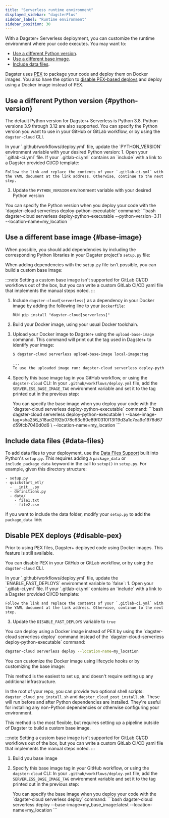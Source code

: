 ```yaml
---
title: "Serverless runtime environment"
displayed_sidebar: "dagsterPlus"
sidebar_label: "Runtime environment"
sidebar_position: 30
---
```


With a Dagster+ Serverless deployment, you can customize the runtime environment where your code executes. You may want to:
- [Use a different Python version](#python-version).
- [Use a different base image](#base-image).
- [Include data files](#data-files).

Dagster uses [PEX](https://docs.pex-tool.org/) to package your code and deploy them on Docker images. You also have the option to [disable PEX-based deploys](#disable-pex) and deploy using a Docker image instead of PEX.


## Use a different Python version \{#python-version}
The default Python version for Dagster+ Serverless is Python 3.8. Python versions 3.9 through 3.12 are also supported. You can specify the Python version you want to use in your GitHub or GitLab workflow, or by using the `dagster-cloud` CLI.

<Tabs groupId="method">
<TabItem value="GitHub" label="GitHub">
In your `.github/workflows/deploy.yml` file, update the `PYTHON_VERSION` environment variable with your desired Python version:
<CodeExample filePath="dagster-plus/deployment/serverless/runtime-environment/github_python_version.yaml" language="yaml" title="Updating the Python version in deploy.yml" />

</TabItem>
<TabItem value="GitLab" label="GitLab">
1. Open your `.gitlab-ci.yml` file. If your `.gitlab-ci.yml` contains an `include` with a link to a Dagster provided CI/CD template:
    <CodeExample filePath="dagster-plus/deployment/serverless/runtime-environment/gitlab_template.yaml" language="yaml" />

    Follow the link and replace the contents of your `.gitlab-ci.yml` with the YAML document at the link address. Otherwise, continue to the next step.

3. Update the `PYTHON_VERSION` environment variable with your desired Python version

    <CodeExample filePath="dagster-plus/deployment/serverless/runtime-environment/gitlab_python_version.yaml" language="yaml" title="Updating the Python version in .gitlab-ci.yml" />

</TabItem>
<TabItem value="CLI" label="CLI">
You can specify the Python version when you deploy your code with the `dagster-cloud serverless deploy-python-executable` command:
```bash
dagster-cloud serverless deploy-python-executable --python-version=3.11 --location-name=my_location
```
</TabItem>
</Tabs>


## Use a different base image \{#base-image}
When possible, you should add dependencies by including the corresponding Python libraries in your Dagster project's `setup.py` file:
<CodeExample filePath="dagster-plus/deployment/serverless/runtime-environment/example_setup.py" language="Python" title="Example setup.py" />

When adding dependencies with the `setup.py` file isn't possible, you can build a custom base image:

:::note
Setting a custom base image isn't supported for GitLab CI/CD workflows out of the box, but you can write a custom GitLab CI/CD yaml file that implements the manual steps noted.
:::

1. Include `dagster-cloud[serverless]` as a dependency in your Docker image by adding the following line to your `Dockerfile`:
    ```
    RUN pip install "dagster-cloud[serverless]"
    ```
2. Build your Docker image, using your usual Docker toolchain.
3. Upload your Docker image to Dagster+ using the `upload-base-image` command. This command will print out the tag used in Dagster+ to identify your image:
    ```bash
    $ dagster-cloud serverless upload-base-image local-image:tag

    ...
    To use the uploaded image run: dagster-cloud serverless deploy-python-executable ... --base-image-tag=sha256_518ad2f92b078c63c60e89f0310f13f19d3a1c7ea9e1976d67d59fcb7040d0d6
    ```

4. Specify this base image tag in you GitHub workflow, or using the `dagster-cloud` CLI:
    <Tabs groupId="method">
    <TabItem value="GitHub" label="GitHub">
    In your `.github/workflows/deploy.yml` file, add the `SERVERLESS_BASE_IMAGE_TAG` environment variable and set it to the tag printed out in the previous step:
    <CodeExample filePath="dagster-plus/deployment/serverless/runtime-environment/github_base_image.yaml" language="yaml" title="Setting a custom base image in deploy.yml" />

    </TabItem>
    <TabItem value="CLI" label="CLI">
    You can specify the base image when you deploy your code with the `dagster-cloud serverless deploy-python-executable` command:
    ```bash
    dagster-cloud serverless deploy-python-executable \
    --base-image-tag=sha256_518ad2f92b078c63c60e89f0310f13f19d3a1c7ea9e1976d67d59fcb7040d0d6 \
    --location-name=my_location
    ```
    </TabItem>
    </Tabs>

## Include data files \{#data-files}
To add data files to your deployment, use the [Data Files Support](https://setuptools.pypa.io/en/latest/userguide/datafiles.html) built into Python's `setup.py`. This requires adding a `package_data` or `include_package_data` keyword in the call to `setup()` in `setup.py`. For example, given this directory structure:

```
- setup.py
- quickstart_etl/
  - __init__.py
  - definitions.py
  - data/
    - file1.txt
    - file2.csv
```

If you want to include the data folder, modify your `setup.py` to add the `package_data` line:
<CodeExample filePath="dagster-plus/deployment/serverless/runtime-environment/data_files_setup.py" language="Python" title="Loading data files in setup.py" />

## Disable PEX deploys \{#disable-pex}

Prior to using PEX files, Dagster+ deployed code using Docker images. This feature is still available.

You can disable PEX in your GitHub or GitLab workflow, or by using the `dagster-cloud` CLI.

<Tabs groupId="method">
<TabItem value="GitHub" label="GitHub">
In your `.github/workflows/deploy.yml` file, update the `ENABLE_FAST_DEPLOYS` environment variable to `false`:
<CodeExample filePath="dagster-plus/deployment/serverless/runtime-environment/github_disable_pex.yaml" language="yaml" title="Disable PEX deploys in deploy.yml" />

</TabItem>
<TabItem value="GitLab" label="GitLab">
1. Open your `.gitlab-ci.yml` file. If your `.gitlab-ci.yml` contains an `include` with a link to a Dagster provided CI/CD template:
    <CodeExample filePath="dagster-plus/deployment/serverless/runtime-environment/gitlab_template.yaml" language="yaml" />

    Follow the link and replace the contents of your `.gitlab-ci.yml` with the YAML document at the link address. Otherwise, continue to the next step.

3. Update the `DISABLE_FAST_DEPLOYS` variable to `true`

    <CodeExample filePath="dagster-plus/deployment/serverless/runtime-environment/gitlab_disable_pex.yaml" language="yaml" title="Disable PEX deploys in .gitlab-ci.yml" />

</TabItem>
<TabItem value="CLI" label="CLI">
You can deploy using a Docker image instead of PEX by using the `dagster-cloud serverless deploy` command instead of the `dagster-cloud-serverless deploy-python-executable` command:

```bash
dagster-cloud serverless deploy --location-name=my_location
```
</TabItem>
</Tabs>


You can customize the Docker image using lifecycle hooks or by customizing the base image:

<Tabs groupId="method">
<TabItem value="lifecycle-hooks" label="Lifecycle hooks">
This method is the easiest to set up, and doesn't require setting up any additional infrastructure.

In the root of your repo, you can provide two optional shell scripts: `dagster_cloud_pre_install.sh` and `dagster_cloud_post_install.sh`. These will run before and after Python dependencies are installed. They're useful for installing any non-Python dependencies or otherwise configuring your environment.

</TabItem>
<TabItem value="base-image" label="Base image">
This method is the most flexible, but requires setting up a pipeline outside of Dagster to build a custom base image.

:::note
Setting a custom base image isn't supported for GitLab CI/CD workflows out of the box, but you can write a custom GitLab CI/CD yaml file that implements the manual steps noted.
:::

1. Build you base image
2. Specify this base image tag in your GitHub workflow, or using the `dagster-cloud` CLI:
    <Tabs groupId="method">
    <TabItem value="GitHub" label="GitHub">
    In your `.github/workflows/deploy.yml` file, add the `SERVERLESS_BASE_IMAGE_TAG` environment variable and set it to the tag printed out in the previous step:
    <CodeExample filePath="dagster-plus/deployment/serverless/runtime-environment/github_no_pex_custom_base_image.yaml" language="yaml" title="Setting a custom base image in `deploy.yml`" />

    </TabItem>
    <TabItem value="CLI" label="CLI">
    You can specify the base image when you deploy your code with the `dagster-cloud serverless deploy` command:
    ```bash
    dagster-cloud serverless deploy --base-image=my_base_image:latest --location-name=my_location
    ```
    </TabItem>
    </Tabs>
</TabItem>

</Tabs>
